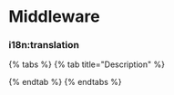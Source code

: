 # Middleware

### i18n:translation

{% tabs %}
{% tab title="Description" %}

{% endtab %}
{% endtabs %}

